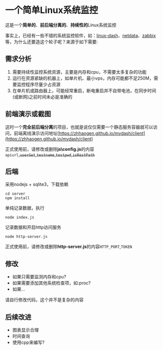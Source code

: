 # 一个简单Linux系统监控
这是一个**简单的**、**前后端分离的**、**持续性的**Linux系统监控

事实上，已经有一些不错的系统监控软件，如：[linux-dash](https://github.com/afaqurk/linux-dash "linux-dash")、[netdata](https://github.com/netdata/netdata "netdata")、[zabbix](https://sourceforge.net/projects/zabbix/ "zabbix")等，为什么还要造这个轮子呢？来源于如下需要:
## 需求分析
<ol>
<li>
需要持续性监控系统资源，主要是内存和cpu，不需要太多复杂的功能
</li>
<li>
运行在资源紧缺的机器上，如单片机、最小vps，内存可能都不足250M，需要监控程序尽量少占资源
</li>
<li>
在单片机或路由器上，可能经常重启，断电重启并不自带电池，在同步时间(或断网)之前时间未必是准确的
</li>
</ol>

## 前端演示或截图
这时一个**完全前后端分离**的项目，也就是说仅仅需要一个静态服务容器就可以访问，前端离线演示访问地址[https://zhhaogen.github.io/mydash/client](https://zhhaogen.github.io/mydash/client)

正式使用前，请修改或删除**js\config.js**的内容`apiurl`,~~`userGet`~~,~~`testname`~~,~~`testpwd`~~,~~`isRestPath`~~

## 后端
采用nodejs + sqlite3，下载依赖
```
cd server
npm install
```
单纯记录数据，执行
```
node index.js
```
记录数据和开启http访问服务
```
node http-server.js
```
正式使用前，请修改或删除**http-server.js**的内容`HTTP_PORT`,`TOKEN`

## 修改
- 如果只需要监测内存和cpu?
- 如果需要添加其他系统检查项，如:proc?
- 如果...

请自行修改代码，这个并不是复杂的内容

## 后续改进
- 图表显示合理
- 时间查询
- 使用cpp来编写?